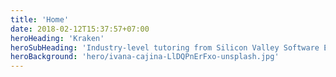 ```yaml
---
title: 'Home'
date: 2018-02-12T15:37:57+07:00
heroHeading: 'Kraken'
heroSubHeading: 'Industry-level tutoring from Silicon Valley Software Engineer'
heroBackground: 'hero/ivana-cajina-LlDQPnErFxo-unsplash.jpg'
---
```

